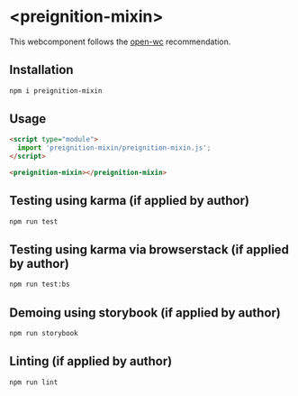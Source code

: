 # \<preignition-mixin>

This webcomponent follows the [open-wc](https://github.com/open-wc/open-wc) recommendation.

## Installation
```bash
npm i preignition-mixin
```

## Usage
```html
<script type="module">
  import 'preignition-mixin/preignition-mixin.js';
</script>

<preignition-mixin></preignition-mixin>
```

## Testing using karma (if applied by author)
```bash
npm run test
```

## Testing using karma via browserstack (if applied by author)
```bash
npm run test:bs
```

## Demoing using storybook (if applied by author)
```bash
npm run storybook
```

## Linting (if applied by author)
```bash
npm run lint
```
